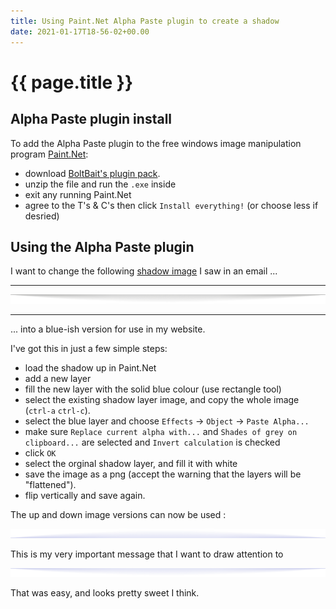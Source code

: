 ```yaml
---
title: Using Paint.Net Alpha Paste plugin to create a shadow
date: 2021-01-17T18-56-02+00.00
---
```


# {{ page.title }}

## Alpha Paste plugin install

To add the Alpha Paste plugin to the free windows image manipulation program [Paint.Net](https://www.getpaint.net/):

* download [BoltBait's plugin pack](https://forums.getpaint.net/topic/113220-boltbaits-plugin-pack-for-pdn-v4212-and-beyond-updated-july-16-2020/).
* unzip the file and run the `.exe` inside
* exit any running Paint.Net
* agree to the T's & C's then click `Install everything!` (or choose less if desried)

## Using the Alpha Paste plugin

I want to change the following [shadow image](https://i.emlfiles4.com/cmpimg/0/0/1/1/8/files/10615314_shadows2.png) I saw in an email ...

----

![Grey shadow](/assets/grey-shadow-down.png)

----

... into a blue-ish version for use in my website.

I've got this in just a few simple steps:
* load the shadow up in Paint.Net
* add a new layer
* fill the new layer with the solid blue colour (use rectangle tool)
* select the existing shadow layer image, and copy the whole image (`ctrl-a` `ctrl-c`).
* select the blue layer and choose `Effects` -> `Object` -> `Paste Alpha...`
* make sure `Replace current alpha with...` and `Shades of grey on clipboard...` are selected and `Invert calculation` is checked
* click `OK`
* select the orginal shadow layer, and fill it with white
* save the image as a png (accept the warning that the layers will be "flattened").
* flip vertically and save again.

The up and down image versions can now be used :

![up shadow](/assets/blue-shadow-up.png)

This is my very important message that I want to draw attention to

![down shadow](/assets/blue-shadow-down.png)

That was easy, and looks pretty sweet I think.